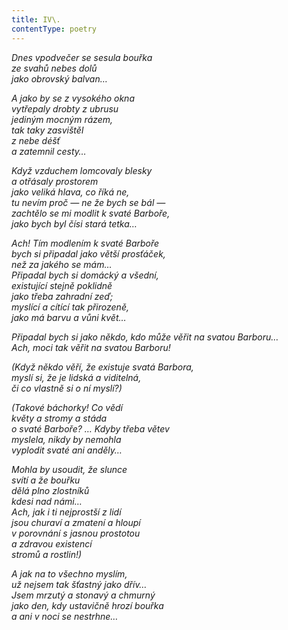 ```yaml
---
title: IV\.
contentType: poetry
---
```


<section>

_Dnes vpodvečer se sesula bouřka  
ze svahů nebes dolů  
jako obrovský balvan…_

</section>

<section>

_A jako by se z vysokého okna  
vytřepaly drobty z ubrusu  
jediným mocným rázem,  
tak taky zasvištěl  
z nebe déšť  
a zatemnil cesty…_

</section>

<section>

_Když vzduchem lomcovaly blesky  
a otřásaly prostorem  
jako veliká hlava, co říká ne,  
tu nevím proč — ne že bych se bál —  
zachtělo se mi modlit k svaté Barboře,  
jako bych byl čísi stará tetka…_

</section>

<section>

_Ach! Tím modlením k svaté Barboře  
bych si připadal jako větší prosťáček,  
než za jakého se mám…  
Připadal bych si domácký a všední,  
existující stejně poklidně  
jako třeba zahradní zeď;  
myslící a cítící tak přirozeně,  
jako má barvu a vůni květ…_

</section>

<section>

_Připadal bych si jako někdo, kdo může věřit na svatou Barboru…  
Ach, moci tak věřit na svatou Barboru!_

</section>

<section>

_(Když někdo věří, že existuje svatá Barbora,  
myslí si, že je lidská a viditelná,  
či co vlastně si o ní myslí?)_

</section>

<section>

_(Takové báchorky! Co vědí  
květy a stromy a stáda  
o svaté Barboře? … Kdyby třeba větev  
myslela, nikdy by nemohla  
vyplodit svaté ani anděly…_

</section>

<section>

_Mohla by usoudit, že slunce  
svítí a že bouřku  
dělá plno zlostníků  
kdesi nad námi…  
Ach, jak i ti nejprostší z lidí  
jsou churaví a zmatení a hloupí  
v porovnání s jasnou prostotou  
a zdravou existencí  
stromů a rostlin!)_

</section>

<section>

_A jak na to všechno myslím,  
už nejsem tak šťastný jako dřív…  
Jsem mrzutý a stonavý a chmurný  
jako den, kdy ustavičně hrozí bouřka  
a ani v noci se nestrhne…_

</section>
